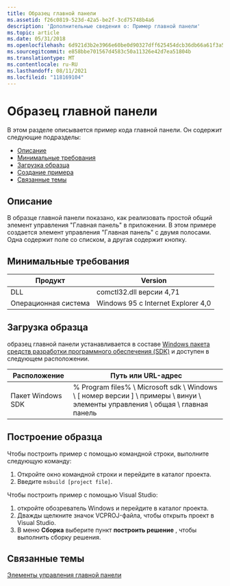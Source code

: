 ```yaml
---
title: Образец главной панели
ms.assetid: f26c0819-523d-42a5-be2f-3cd75748b4a6
description: 'Дополнительные сведения о: Пример главной панели'
ms.topic: article
ms.date: 05/31/2018
ms.openlocfilehash: 6d921d3b2e3966e60be0d90327dff625454dcb36db66a61f3a56a1c4f3116376
ms.sourcegitcommit: e858bbe701567d4583c50a11326e42d7ea51804b
ms.translationtype: MT
ms.contentlocale: ru-RU
ms.lasthandoff: 08/11/2021
ms.locfileid: "118169104"
---
```

# <a name="rebar-sample"></a>Образец главной панели

В этом разделе описывается пример кода главной панели. Он содержит следующие подразделы:

-   [Описание](#description)
-   [Минимальные требования](#minimum-requirements)
-   [Загрузка образца](#downloading-the-sample)
-   [Создание примера](#building-the-sample)
-   [Связанные темы](#related-topics)

## <a name="description"></a>Описание

В образце главной панели показано, как реализовать простой общий элемент управления "Главная панель" в приложении. В этом примере создается элемент управления "Главная панель" с двумя полосами. Одна содержит поле со списком, а другая содержит кнопку.

## <a name="minimum-requirements"></a>Минимальные требования



| Продукт          | Version                               |
|------------------|---------------------------------------|
| DLL              | comctl32.dll версии 4,71             |
| Операционная система | Windows 95 с Internet Explorer 4,0 |



 

## <a name="downloading-the-sample"></a>Загрузка образца

образец главной панели устанавливается в составе [Windows пакета средств разработки программного обеспечения (SDK)](https://msdn.microsoft.com/windows/bb980924.aspx) и доступен в следующем расположении.



| Расположение    | Путь или URL-адрес                                                                                              |
|-------------|-------------------------------------------------------------------------------------------------------|
| Пакет Windows SDK | % Program files% \\ Microsoft sdk \\ Windows \\ \[ номер версии \] \\ примеры \\ винуи \\ элементы управления \\ общая \\ главная панель |



 

## <a name="building-the-sample"></a>Построение образца

Чтобы построить пример с помощью командной строки, выполните следующую команду:

1.  Откройте окно командной строки и перейдите в каталог проекта.
2.  Введите `msbuild [project file]`.

Чтобы построить пример с помощью Visual Studio:

1.  откройте обозреватель Windows и перейдите в каталог проекта.
2.  Дважды щелкните значок VCPROJ-файла, чтобы открыть проект в Visual Studio.
3.  В меню **Сборка** выберите пункт **построить решение** , чтобы выполнить сборку решения.

## <a name="related-topics"></a>Связанные темы

<dl> <dt>

[Элементы управления главной панели](rebar-controls.md)
</dt> </dl>

 

 




